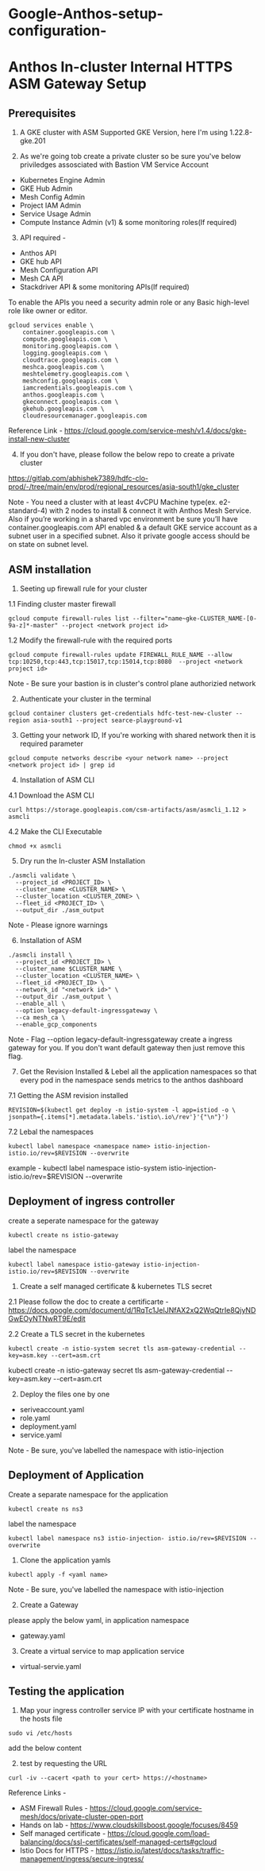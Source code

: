 # Google-Anthos-setup-configuration-

# Anthos In-cluster Internal HTTPS ASM Gateway Setup

## Prerequisites

1. A GKE cluster with ASM Supported GKE Version, here I'm using 1.22.8-gke.201

2. As we're going tob create a private cluster so be sure you've below priviledges assosciated with Bastion VM Service Account

- Kubernetes Engine Admin
- GKE Hub Admin
- Mesh Config Admin
- Project IAM Admin
- Service Usage Admin
- Compute Instance Admin (v1)
& some monitoring roles(If required)

3. API required - 

- Anthos API
- GKE hub API
- Mesh Configuration API
- Mesh CA API
- Stackdriver API
& some monitoring APIs(If required)

To enable the  APIs you need a security admin role or any Basic high-level role like owner or editor.
```
gcloud services enable \
    container.googleapis.com \
    compute.googleapis.com \
    monitoring.googleapis.com \
    logging.googleapis.com \
    cloudtrace.googleapis.com \
    meshca.googleapis.com \
    meshtelemetry.googleapis.com \
    meshconfig.googleapis.com \
    iamcredentials.googleapis.com \
    anthos.googleapis.com \
    gkeconnect.googleapis.com \
    gkehub.googleapis.com \
    cloudresourcemanager.googleapis.com
```

Reference Link - https://cloud.google.com/service-mesh/v1.4/docs/gke-install-new-cluster

4. If you don't have, please follow the below repo to create a private cluster

https://gitlab.com/abhishek7389/hdfc-clo-prod/-/tree/main/env/prod/regional_resources/asia-south1/gke_cluster

Note - You need a cluster with at least 4vCPU Machine type(ex. e2-standard-4) with 2 nodes to install & connect it with Anthos Mesh Service. Also if you’re working in a shared vpc environment be sure you’ll have container.googleapis.com API enabled & a default GKE service account as a subnet user in a specified subnet. Also it private google access should be on state on subnet level.


## ASM installation

1. Seeting up firewall rule for your cluster 

1.1 Finding cluster master firewall 
```
gcloud compute firewall-rules list --filter="name~gke-CLUSTER_NAME-[0-9a-z]*-master" --project <network project id> 
``` 
1.2 Modify the firewall-rule with the required ports 
```
gcloud compute firewall-rules update FIREWALL_RULE_NAME --allow tcp:10250,tcp:443,tcp:15017,tcp:15014,tcp:8080  --project <network project id>   
```
Note - Be sure your bastion is in cluster's control plane authorizied network

2. Authenticate your cluster in the terminal 
```
gcloud container clusters get-credentials hdfc-test-new-cluster --region asia-south1 --project searce-playground-v1
```
3. Getting your network ID, If you're working with shared network then it is required parameter
```
gcloud compute networks describe <your network name> --project <network project id> | grep id

```
4. Installation of ASM CLI 

4.1 Download the ASM CLI 
```
curl https://storage.googleapis.com/csm-artifacts/asm/asmcli_1.12 > asmcli
```
4.2 Make the CLI Executable
```
chmod +x asmcli
```
5. Dry run the In-cluster ASM Installation
```
./asmcli validate \
  --project_id <PROJECT_ID> \
  --cluster_name <CLUSTER_NAME> \
  --cluster_location <CLUSTER_ZONE> \
  --fleet_id <PROJECT_ID> \
  --output_dir ./asm_output
```
Note - Please ignore warnings 

6. Installation of ASM 
```
./asmcli install \
  --project_id <PROJECT_ID> \
  --cluster_name $CLUSTER_NAME \
  --cluster_location <CLUSTER_NAME> \
  --fleet_id <PROJECT_ID> \
  --network_id "<network id>" \
  --output_dir ./asm_output \
  --enable_all \
  --option legacy-default-ingressgateway \
  --ca mesh_ca \
  --enable_gcp_components
```
Note - Flag --option legacy-default-ingressgateway create a ingress gateway for you. If you don't want default gateway then just remove this flag.

7. Get the Revision Installed & Lebel all the application namespaces so that every pod in the namespace sends metrics to the anthos dashboard

7.1 Getting the ASM revision installed
```
REVISION=$(kubectl get deploy -n istio-system -l app=istiod -o \
jsonpath={.items[*].metadata.labels.'istio\.io\/rev'}'{"\n"}')
```
7.2 Lebal the namespaces
```
kubectl label namespace <namespace name> istio-injection- istio.io/rev=$REVISION --overwrite
```

example - kubectl label namespace istio-system istio-injection- istio.io/rev=$REVISION --overwrite

## Deployment of ingress controller 

create a seperate namespace for the gateway
```
kubectl create ns istio-gateway
```
label the namespace
```
kubectl label namespace istio-gateway istio-injection- istio.io/rev=$REVISION --overwrite
```

1. Create a self managed certificate & kubernetes TLS secret

2.1 Please follow the doc to create a certificarte - https://docs.google.com/document/d/1RqTc1JelJNfAX2xQ2WqQtrIe8QjyNDGwEOyNTNwRT9E/edit

2.2 Create a TLS secret in the kubernetes 
```
kubectl create -n istio-system secret tls asm-gateway-credential --key=asm.key --cert=asm.crt
```

kubectl create -n istio-gateway secret tls asm-gateway-credential --key=asm.key --cert=asm.crt

2. Deploy the files one by one 

- seriveaccount.yaml
- role.yaml
- deployment.yaml
- service.yaml

Note - Be sure, you've labelled the namespace with istio-injection

## Deployment of Application 

Create a separate namespace for the application
```
kubectl create ns ns3
```
label the namespace
```
kubectl label namespace ns3 istio-injection- istio.io/rev=$REVISION --overwrite
```
1. Clone the application yamls
```
kubectl apply -f <yaml name>
```
Note - Be sure, you've labelled the namespace with istio-injection

2. Create a Gateway 

please apply the below yaml, in application namespace

- gateway.yaml

3. Create a virtual service to map application service

- virtual-servie.yaml


## Testing the application

1. Map your ingress controller service IP with your certificate hostname in the hosts file
```
sudo vi /etc/hosts
```
add the below content

<ingress controller service IP> <your hostname>

2. test by requesting the URL
```
curl -iv --cacert <path to your cert> https://<hostname>
```


Reference Links - 

- ASM Firewall Rules - https://cloud.google.com/service-mesh/docs/private-cluster-open-port
- Hands on lab - https://www.cloudskillsboost.google/focuses/8459
- Self managed certificate - https://cloud.google.com/load-balancing/docs/ssl-certificates/self-managed-certs#gcloud
- Istio Docs for HTTPS - https://istio.io/latest/docs/tasks/traffic-management/ingress/secure-ingress/

